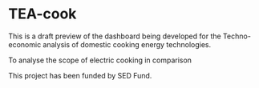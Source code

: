 # TEA-cook

This is a draft preview of the dashboard being developed for the Techno-economic analysis of domestic cooking energy technologies. 

To analyse the scope of electric cooking in comparison 

This project has been funded by SED Fund.

